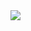 <a href="https://github.com/DEVELOPERPAOLOX">
    <img src="https://cardivo.vercel.app/api?name=++S+P+E+C+T+R+U+M&description=&image=https://i.ibb.co/sCLwMHB/new-image.png&backgroundColor=%23ecf0f1&instagram=@devpaolox&whatsapp=Matías_Crypto&pattern=leaf&colorPattern=%23eaeaea" />
</a>
